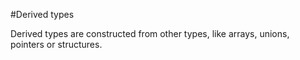 #Derived types

Derived types are constructed from other types, like arrays, unions,
    pointers or structures.